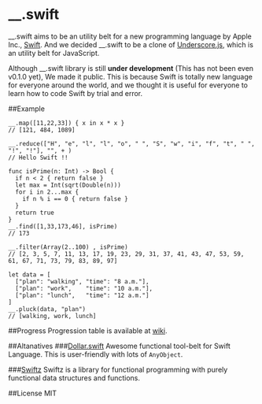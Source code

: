 __.swift
========
__.swift aims to be an utility belt for a new programming language by Apple Inc., [Swift](https://developer.apple.com/swift/). And we decided  __.swift to be a clone of [Underscore.js](http://underscorejs.org/), which is an utility belt for JavaScript.

Although __.swift library is still **under development** (This has not been even v0.1.0 yet), We made it public. This is because Swift is totally new language for everyone around the world, and we thought it is useful for everyone to learn how to code Swift by trial and error.

##Example

    __.map([11,22,33]) { x in x * x }
    // [121, 484, 1089]

    __.reduce(["H", "e", "l", "l", "o", " ", "S", "w", "i", "f", "t", " ", "!", "!"], "", + )
    // Hello Swift !!

    func isPrime(n: Int) -> Bool {
      if n < 2 { return false }
      let max = Int(sqrt(Double(n)))
      for i in 2...max {
        if n % i == 0 { return false }
      }
      return true
    }
    __.find([1,33,173,46], isPrime)
    // 173

    __.filter(Array(2..100) , isPrime)
    // [2, 3, 5, 7, 11, 13, 17, 19, 23, 29, 31, 37, 41, 43, 47, 53, 59, 61, 67, 71, 73, 79, 83, 89, 97]

    let data = [
      ["plan": "walking", "time": "8 a.m."],
      ["plan": "work",    "time": "10 a.m."],
      ["plan": "lunch",   "time": "12 a.m."]
    ]
    __.pluck(data, "plan")
    // [walking, work, lunch]

##Progress
Progression table is available at [wiki](https://github.com/lotz84/__.swift/wiki).

##Altanatives
###[Dollar.swift](https://github.com/ankurp/Dollar.swift)
Awesome functional tool-belt for Swift Language. This is user-friendly with lots of `AnyObject`.

###[Swiftz](https://github.com/maxpow4h/swiftz)
Swiftz is a library for functional programming with purely functional data structures and functions.

##License
MIT
